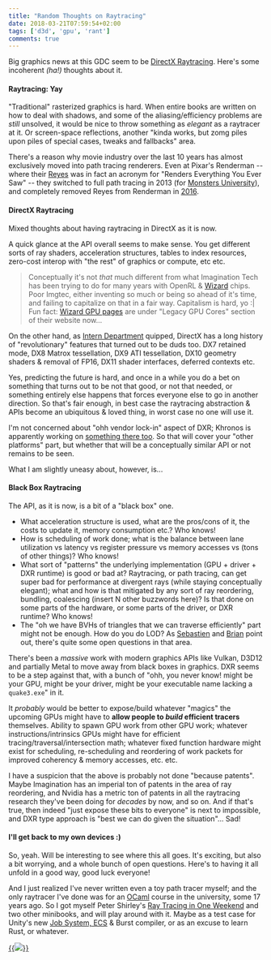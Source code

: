 ```yaml
---
title: "Random Thoughts on Raytracing"
date: 2018-03-21T07:59:54+02:00
tags: ['d3d', 'gpu', 'rant']
comments: true
---
```

Big graphics news at this GDC seem to be
[DirectX Raytracing](https://blogs.msdn.microsoft.com/directx/2018/03/19/announcing-microsoft-directx-raytracing/).
Here's some incoherent _(ha!)_ thoughts about it.

#### Raytracing: Yay

"Traditional" rasterized graphics is hard. When entire books are written on how to deal with shadows, and some of
the aliasing/efficiency problems are _still_ unsolved, it would be nice to throw something as _elegant_ as a raytracer
at it. Or screen-space reflections, another "kinda works, but zomg piles upon piles of special cases, tweaks and fallbacks"
area.

There's a reason why movie industry over the last 10 years has almost exclusively moved into path tracing renderers.
Even at Pixar's Renderman -- where their [Reyes](https://en.wikipedia.org/wiki/Reyes_rendering) was in fact an acronym for
"Renders Everything You Ever Saw" -- they switched to full path tracing in 2013 (for
[Monsters University](https://en.wikipedia.org/wiki/Monsters_University)), and completely removed Reyes from Renderman in
[2016](http://www.cgchannel.com/2016/07/pixar-releases-renderman-21/).


#### DirectX Raytracing

Mixed thoughts about having raytracing in DirectX as it is now.

A quick glance at the API overall seems to make sense. You get different sorts of ray shaders, acceleration structures,
tables to index resources, zero-cost interop with "the rest" of graphics or compute, etc etc.

> Conceptually it's not _that_ much different from what Imagination Tech has been trying to do for many years with
> OpenRL & [Wizard](https://www.imgtec.com/blog/tag/wizard/) chips. Poor Imgtec, either inventing so much or being so ahead
> of it's time, and failing to capitalize on that in a fair way. Capitalism is hard, yo :| Fun fact: [Wizard GPU
> pages](https://www.imgtec.com/legacy-gpu-cores/ray-tracing/) are under "Legacy GPU Cores" section of their website now...

On the other hand, as [Intern Department](https://twitter.com/InternDept/status/975802984025247745) quipped, DirectX has
a long history of "revolutionary" features that turned out to be duds too. DX7 retained mode, DX8 Matrox tessellation, DX9
ATI tessellation, DX10 geometry shaders & removal of FP16, DX11 shader interfaces, deferred contexts etc.

Yes, predicting the future is hard, and once in a while you do a bet on something that turns out to be not that good, or
not that needed, or something entirely else happens that forces everyone else to go in another direction. So that's
fair enough, in best case the raytracing abstraction & APIs become an ubiquitous & loved thing, in worst case
no one will use it.

I'm not concerned about "ohh vendor lock-in" aspect of DXR; Khronos is apparently working on
[something there too](https://twitter.com/thekhronosgroup/status/976071695374213121). So that will cover your "other platforms"
part, but whether that will be a conceptually similar API or not remains to be seen.

What I am slightly uneasy about, however, is...


#### Black Box Raytracing

The API, as it is now, is a bit of a "black box" one.

* What acceleration structure is used, what are the pros/cons of it, the costs to update it, memory consumption etc.? Who knows!
* How is scheduling of work done; what is the balance between lane utilization vs latency vs register
  pressure vs memory accesses vs (tons of other things)? Who knows!
* What sort of "patterns" the underlying implementation (GPU + driver + DXR runtime) is good or bad at?
  Raytracing, or path tracing, can get super bad for performance at divergent rays (while staying conceptually elegant);
  what and how is that mitigated by any sort of ray reordering, bundling, coalescing (insert N other buzzwords here)?
  Is that done on some parts of the hardware, or some parts of the driver, or DXR runtime? Who knows!
* The "oh we have BVHs of triangles that we can traverse efficiently" part might not be enough. How do you do LOD?
  As [Sebastien](https://twitter.com/SebAaltonen/status/976135026633945089) and [Brian](https://twitter.com/BrianKaris/status/976161513160433664)
  point out, there's quite some open questions in that area.

There's been a _massive_ work with modern graphics APIs like Vulkan, D3D12 and partially Metal to move away from black
boxes in graphics. DXR seems to be a step against that, with a bunch of "ohh, you never know! might be your GPU, might be your
driver, might be your executable name lacking a `quake3.exe`" in it.


It _probably_ would be better to expose/build whatever "magics" the upcoming GPUs might have to **allow people to _build_
efficient tracers** themselves. Ability to spawn GPU work from other GPU work; whatever instructions/intrinsics
GPUs might have for efficient tracing/traversal/intersection math; whatever fixed function hardware might exist
for scheduling, re-scheduling and reordering of work packets for improved coherency & memory accesses, etc. etc.

I have a suspicion that the above is probably not done "because patents". Maybe Imagination has an imperial ton of patents in the
area of ray reordering, and Nvidia has a metric ton of patents in all the raytracing research they've been doing for _decades_
by now, and so on. And if that's true, then indeed "just expose these bits to everyone" is next to impossible, and DXR
type approach is "best we can do given the situation"... Sad!


#### I'll get back to my own devices :)

So, yeah. Will be interesting to see where this all goes. It's exciting, but also a bit worrying, and a whole bunch of
open questions. Here's to having it all unfold in a good way, good luck everyone!

And I just realized I've never written even a toy path tracer myself; and the only raytracer I've done was for an
[OCaml](https://en.wikipedia.org/wiki/OCaml) course in the university, some 17 years ago. 
So I got myself Peter Shirley's [Ray Tracing in One Weekend](http://in1weekend.blogspot.lt/) and two other minibooks, and will play
around with it. Maybe as a test case for Unity's new [Job System, ECS](https://forum.unity.com/forums/entity-component-system-and-c-job-system.147/)
& Burst compiler, or as an excuse to learn Rust, or whatever.

[{{<img src="/img/blog/2018/rt-pathtracer.png">}}](/img/blog/2018/rt-pathtracer.png)
